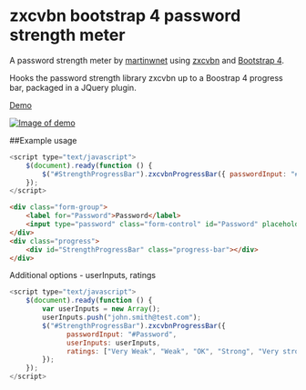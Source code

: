 # zxcvbn bootstrap 4 password strength meter

A password strength meter by [martinwnet](http://martinw.net/) using [zxcvbn](https://github.com/dropbox/zxcvbn) and [Bootstrap 4](http://getbootstrap.com/).

Hooks the password strength library zxcvbn up to a Boostrap 4 progress bar, packaged in a JQuery plugin.

[Demo](https://zxcvbn-bootstrap4-strength-meter.netlify.com/)

[![Image of demo](screenshot.PNG)](http://martinw.net/zxcvbn-bootstrap-strength-meter)

##Example usage

```javascript
<script type="text/javascript">
	$(document).ready(function () {
		$("#StrengthProgressBar").zxcvbnProgressBar({ passwordInput: "#Password" });
	});
</script>
```

```html
<div class="form-group">
	<label for="Password">Password</label>
	<input type="password" class="form-control" id="Password" placeholder="Password">
</div>
<div class="progress">
	<div id="StrengthProgressBar" class="progress-bar"></div>
</div>
```

Additional options - userInputs, ratings

```javascript
<script type="text/javascript">
	$(document).ready(function () {
		var userInputs = new Array();
		userInputs.push("john.smith@test.com");
		$("#StrengthProgressBar").zxcvbnProgressBar({
			  passwordInput: "#Password",
			  userInputs: userInputs,
			  ratings: ["Very Weak", "Weak", "OK", "Strong", "Very strong"]
		});
	});
</script>
```
